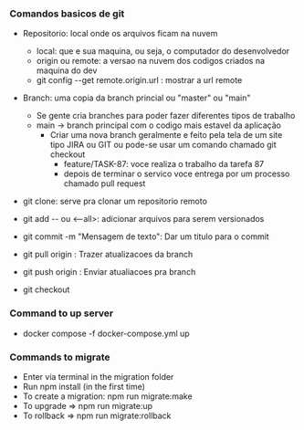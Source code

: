 ### Comandos basicos de git

- Repositorio: local onde os arquivos ficam na nuvem

  - local: que e sua maquina, ou seja, o computador do desenvolvedor
  - origin ou remote: a versao na nuvem dos codigos criados na maquina do dev
  - git config --get remote.origin.url : mostrar a url remote

- Branch: uma copia da branch princial ou "master" ou "main"

  - Se gente cria branches para poder fazer diferentes tipos de trabalho
  - main -> branch principal com o codigo mais estavel da aplicação
    - Criar uma nova branch geralmente e feito pela tela de um site tipo JIRA ou GIT ou pode-se usar um comando chamado git checkout
      - feature/TASK-87: voce realiza o trabalho da tarefa 87
      - depois de terminar o servico voce entrega por um processo chamado pull request

- git clone: serve pra clonar um repositorio remoto
- git add -- <caminho do arquivo> ou <--all>: adicionar arquivos para serem versionados
- git commit -m "Mensagem de texto": Dar um titulo para o commit
- git pull origin <nome da branch>: Trazer atualizacoes da branch
- git push origin <nome da branch>: Enviar atualiacoes pra branch
- git checkout <nome da branch que eu quero entrar>

### Command to up server

- docker compose -f docker-compose.yml up

### Commands to migrate

- Enter via terminal in the migration folder
- Run npm install (in the first time)
- To create a migration: npm run migrate:make <nome da tabela>
- To upgrade => npm run migrate:up
- To rollback => npm run migrate:rollback
